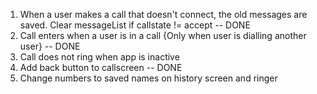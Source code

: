 1. When a user makes a call that doesn't connect, the old messages are saved. Clear messageList if callstate != accept -- DONE
2. Call enters when a user is in a call {Only when user is dialling another user} -- DONE
3. Call does not ring when app is inactive
4. Add back button to callscreen -- DONE
5. Change numbers to saved names on history screen and ringer